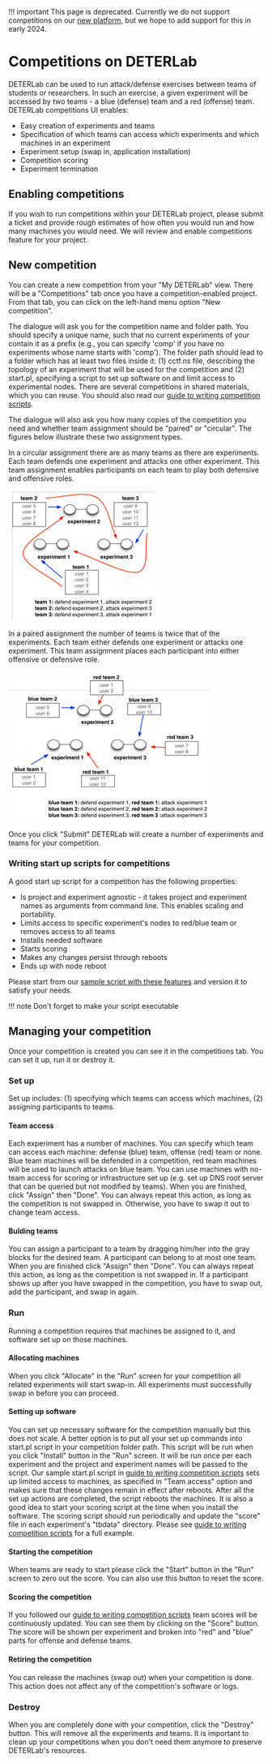 
!!! important
    This page is deprecated. Currently we do not support competitions on our <a href="https://launch.mod.deterlab.net/">new platform</a>, but we hope to add support for this in early 2024.

Competitions on DETERLab
==============

DETERLab can be used to run attack/defense exercises between teams of students or researchers. In such an exercise, a given experiment will be accessed by two teams - a blue (defense) team and a red (offense) team. DETERLab competitions UI enables:

- Easy creation of experiments and teams
- Specification of which teams can access which experiments and which machines in an experiment
- Experiment setup (swap in, application installation)
- Competition scoring
- Experiment termination

## Enabling competitions


If you wish to run competitions within your DETERLab project, please submit a ticket and provide rough estimates of how often you would run and how many machines you would need. We will review and enable competitions feature for your project.

## New competition

You can create a new competition from your "My DETERLab" view. There will be a "Competitions" tab once you have a competition-enabled project. From that tab, you can click on the left-hand menu option "New competition".

The dialogue will ask you for the competition name and folder path. You should specify a unique name, such that no current experiments of your contain it as a prefix (e.g., you can specify 'comp' if you have no experiments whose name starts with 'comp'). The folder path should lead to a folder which has at least two files inside it: (1) cctf.ns file, describing the topology of an experiment that will be used for the competition and (2) start.pl, specifying a script to set up software on and limit access to experimental nodes. There are several competitions in shared materials, which you can reuse. You should also read our [guide to writing competition scripts](../competitions/comp-script-guide/).

The dialogue will also ask you how many copies of the competition you need and whether team assignment should be "paired" or "circular". The figures below illustrate these two assignment types.  

In a circular assignment there are as many teams as there are experiments. Each team defends one experiment and attacks one other experiment. This team assignment enables participants on each team to play both defensive and offensive roles.

![Circular Assigment](../img/circular.png "Circular team assignment")

In a paired assignment the number of teams is twice that of the experiments. Each team either defends one experiment or attacks one experiment. This team assignment places each participant into either offensive or defensive role. 

![Paired Assigment](../img/paired.png "Paired team assignment")	

Once you click "Submit" DETERLab will create a number of experiments and teams for your competition.

### <a name="writing"></a> Writing start up scripts for competitions

A good start up script for a competition has the following properties:
- Is project and experiment agnostic - it takes project and experiment names as arguments from command line. This enables scaling and portability.
- Limits access to specific experiment's nodes to red/blue team or removes access to all teams
- Installs needed software
- Starts scoring
- Makes any changes persist through reboots
- Ends up with node reboot

Please start from our [sample script with these features](start.pl) and version it to satisfy your needs.

!!! note
    Don't forget to make your script executable


## Managing your competition

Once your competition is created you can see it in the competitions tab. You can set it up, run it or destroy it. 

### Set up 

Set up includes: (1) specifying which teams can access which machines, (2) assigning participants to teams.

#### Team access

Each experiment has a number of machines. You can specify which team can access each machine: defense (blue) team, offense (red) team or none. Blue team machines will be defended in a competition, red team machines will be used to launch attacks on blue team. You can use machines with no-team access for scoring or infrastructure set up (e.g. set up DNS root server that can be queried but not modified by teams). When you are finished, click "Assign" then "Done". You can always repeat this action, as long as the competition is not swapped in. Otherwise, you have to swap it out to change team access.

#### Bulding teams

You can assign a participant to a team by dragging him/her into the gray blocks for the desired team. A participant can belong to at most one team. When you are finished click "Assign" then "Done". You can always repeat this action, as long as the competition is not swapped in. If a participant shows up after you have swapped in the competition, you have to swap out, add the participant, and swap in again.


### Run

Running a competition requires that machines be assigned to it, and software set up on those machines.

#### Allocating machines

When you click "Allocate" in the "Run" screen for your competition all related experiments will start swap-in. All experiments must successfully swap in before you can proceed.

#### Setting up software

You can set up necessary software for the competition manually but this does not scale. A better option is to put all your set up commands into start.pl script in your competition folder path. This script will be run when you click "Install" button in the "Run" screen. It will be run once per each experiment and the project and experiment names will be passed to the script. Our sample start.pl script in [guide to writing competition scripts](index.md#writing) sets up limited access to machines, as specified in "Team access" option and makes sure that these changes remain in effect after reboots. After all the set up actions are completed, the script reboots the machines. It is also a good idea to start your scoring script at the time when you install the software. The scoring script should run periodically and update the "score" file in each experiment's "tbdata" directory. Please see [guide to writing competition scripts](index.md#writing) for a full example. 

#### Starting the competition

When teams are ready to start please click the "Start" button in the "Run" screen to zero out the score. You can also use this button to reset the score.

#### Scoring the competition

If you followed our [guide to writing competition scripts](index.md#writing) team scores will be continuously updated. You can see them by clicking on the "Score" button. The score will be shown per experiment and broken into "red" and "blue" parts for offense and defense teams.

#### Retiring the competition 

You can release the machines (swap out) when your competition is done. This action does not affect any of the competition's software or logs.

### Destroy

When you are completely done with your competition, click the "Destroy" button. This will remove all the experiments and teams. It is important to clean up your competitions when you don't need them anymore to preserve DETERLab's resources.
